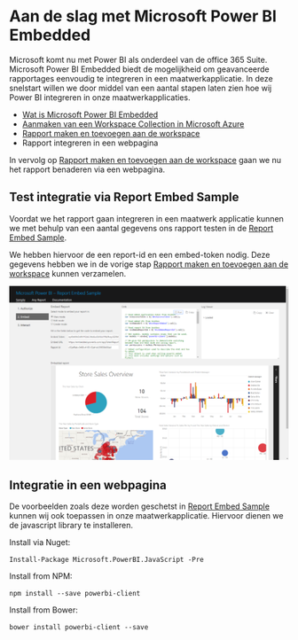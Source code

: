 [Aanmaken van een Workspace Collection in Microsoft Azure]:/create-workspace-collection.md
[Rapport maken en toevoegen aan de workspace]:/create-add-report.md
[Rapport integreren in een webpagina]: /integrate-report.md
[Wat is Microsoft Power BI Embedded]: /readme.md
[Report Embed Sample]: https://microsoft.github.io/PowerBI-JavaScript/demo/code-demo/index.html

# Aan de slag met Microsoft Power BI Embedded

Microsoft komt nu met Power BI als onderdeel van de office 365 Suite. Microsoft Power BI Embedded biedt de mogelijkheid om geavanceerde rapportages eenvoudig te integreren in een maatwerkapplicatie. In deze snelstart willen we door middel van een aantal stapen laten zien hoe wij Power BI integreren in onze maatwerkapplicaties.

* [Wat is Microsoft Power BI Embedded]
* [Aanmaken van een Workspace Collection in Microsoft Azure]
* [Rapport maken en toevoegen aan de workspace]
* Rapport integreren in een webpagina

In vervolg op [Rapport maken en toevoegen aan de workspace] gaan we nu het rapport benaderen via een webpagina.

## Test integratie via Report Embed Sample
Voordat we het rapport gaan integreren in een maatwerk applicatie kunnen we met behulp van een aantal gegevens ons rapport testen in de [Report Embed Sample].

We hebben hiervoor de een report-id en een embed-token nodig. Deze gegevens hebben we in de vorige stap [Rapport maken en toevoegen aan de workspace] kunnen verzamelen.

![Power BI Desktop](/content/embed-sample.png "Power BI Desktop")

## Integratie in een webpagina
De voorbeelden zoals deze worden geschetst in [Report Embed Sample] kunnen wij ook toepassen in onze maatwerkapplicatie. Hiervoor dienen we de javascript library te installeren.

Install via Nuget:

    Install-Package Microsoft.PowerBI.JavaScript -Pre

Install from NPM:

    npm install --save powerbi-client

Install from Bower:

    bower install powerbi-client --save

    